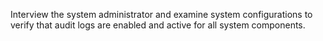 Interview the system administrator and examine system configurations to verify that audit logs are enabled and active for all system components.
